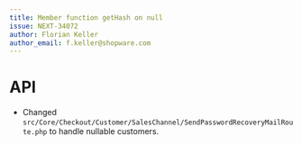 ```yaml
---
title: Member function getHash on null
issue: NEXT-34072
author: Florian Keller
author_email: f.keller@shopware.com
---
```

# API
* Changed `src/Core/Checkout/Customer/SalesChannel/SendPasswordRecoveryMailRoute.php` to handle nullable customers.

